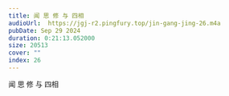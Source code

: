```yaml
---
title: 闻 思 修 与 四相
audioUrl:  https://jgj-r2.pingfury.top/jin-gang-jing-26.m4a
pubDate: Sep 29 2024
duration: 0:21:13.052000
size: 20513
cover: ""
index: 26
---
```

闻 思 修 与 四相